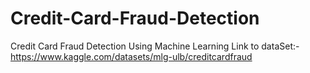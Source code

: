 # Credit-Card-Fraud-Detection
Credit Card Fraud Detection Using Machine Learning
Link to dataSet:- https://www.kaggle.com/datasets/mlg-ulb/creditcardfraud

